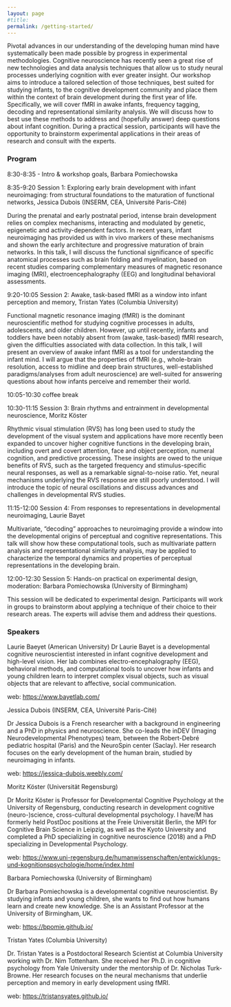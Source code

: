 ```yaml
---
layout: page
#title:  
permalink: /getting-started/
---
```


Pivotal advances in our understanding of the developing human mind have systematically been made possible by progress in experimental methodologies. Cognitive neuroscience has recently seen a great rise of new technologies and data analysis techniques that allow us to study neural processes underlying cognition with ever greater insight. Our workshop aims to introduce a tailored selection of those techniques, best suited for studying infants, to the cognitive development community and place them within the context of brain development during the first year of life. Specifically, we will cover fMRI in awake infants, frequency tagging, decoding and representational similarity analysis. We will discuss how to best use these methods to address and (hopefully answer) deep questions about infant cognition. During a practical session, participants will have the opportunity to brainstorm experimental applications in their areas of research and consult with the experts.

### Program

8:30-8:35 - Intro & workshop goals, Barbara Pomiechowska

8:35-9:20 Session 1: Exploring early brain development with infant neuroimaging: from structural foundations to the maturation of functional networks, Jessica Dubois (INSERM, CEA, Université Paris-Cité)

During the prenatal and early postnatal period, intense brain development relies on complex mechanisms, interacting and modulated by genetic, epigenetic and activity-dependent factors. In recent years, infant neuroimaging has provided us with in vivo markers of these mechanisms and shown the early architecture and progressive maturation of brain networks. In this talk, I will discuss the functional significance of specific anatomical processes such as brain folding and myelination, based on recent studies comparing complementary measures of magnetic resonance imaging (MRI), electroencephalography (EEG) and longitudinal behavioral assessments.

9:20-10:05 Session 2: Awake, task-based fMRI as a window into infant perception and memory, Tristan Yates (Columbia University)

Functional magnetic resonance imaging (fMRI) is the dominant neuroscientific method for studying cognitive processes in adults, adolescents, and older children. However, up until recently, infants and toddlers have been notably absent from (awake, task-based) fMRI research, given the difficulties associated with data collection. In this talk, I will present an overview of awake infant fMRI as a tool for understanding the infant mind. I will argue that the properties of fMRI (e.g., whole-brain resolution, access to midline and deep brain structures, well-established paradigms/analyses from adult neuroscience) are well-suited for answering questions about how infants perceive and remember their world. 

10:05-10:30 coffee break

10:30-11:15 Session 3: Brain rhythms and entrainment in developmental neuroscience, Moritz Köster

Rhythmic visual stimulation (RVS) has long been used to study the development of the visual system and applications have more recently been expanded to uncover higher cognitive functions in the developing brain, including overt and covert attention, face and object perception, numeral cognition, and predictive processing. These insights are owed to the unique benefits of RVS, such as the targeted frequency and stimulus-specific neural responses, as well as a remarkable signal-to-noise ratio. Yet, neural mechanisms underlying the RVS response are still poorly understood. I will introduce the topic of neural oscillations and discuss advances and challenges in developmental RVS studies.

11:15-12:00 Session 4: From responses to representations in developmental neuroimaging, Laurie Bayet

Multivariate, “decoding” approaches to neuroimaging provide a window into the developmental origins of perceptual and cognitive representations. This talk will show how these computational tools, such as multivariate pattern analysis and representational similarity analysis, may be applied to characterize the temporal dynamics and properties of perceptual representations in the developing brain.

12:00-12:30 Session 5: Hands-on practical on experimental design, moderation: Barbara Pomiechowska (University of Birmingham)

This session will be dedicated to experimental design. Participants will work in groups to brainstorm about applying a technique of their choice to their research areas. The experts will advise them and address their questions.

### Speakers

Laurie Baeyet (American University)
Dr Laurie Bayet is a developmental cognitive neuroscientist interested in infant cognitive development and high-level vision. Her lab combines electro-encephalography (EEG), behavioral methods, and computational tools to uncover how infants and young children learn to interpret complex visual objects, such as visual objects that are relevant to affective, social communication.

web: https://www.bayetlab.com/ 

Jessica Dubois (INSERM, CEA, Université Paris-Cité)

Dr Jessica Dubois is a French researcher with a background in engineering and a PhD in physics and neuroscience. She co-leads the inDEV (Imaging Neurodevelopmental Phenotypes) team, between the Robert-Debré pediatric hospital (Paris) and the NeuroSpin center (Saclay). Her research focuses on the early development of the human brain, studied by neuroimaging in infants.

web: https://jessica-dubois.weebly.com/

Moritz Köster (Universität Regensburg)

Dr Moritz Köster  is Professor for Developmental Cognitive Psychology at the University of Regensburg, conducting research in development cognitive (neuro-)science, cross-cultural developmental psychology. I have/M has formerly held PostDoc positions at the Freie Universität Berlin, the MPI for Cognitive Brain Science in Leipzig, as well as the Kyoto University and completed a PhD specializing in cognitive neuroscience (2018) and a PhD specializing in Developmental Psychology.

web: https://www.uni-regensburg.de/humanwissenschaften/entwicklungs-und-kognitionspsychologie/home/index.html 

Barbara Pomiechowska (University of Birmingham)

Dr Barbara Pomiechowska is a developmental cognitive neuroscientist. By studying infants and young children, she wants to find out how humans learn and create new knowledge. She is an Assistant Professor at the University of Birmingham, UK.

web: https://bpomie.github.io/ 

Tristan Yates (Columbia University)

Dr. Tristan Yates is a Postdoctoral Research Scientist at Columbia University working with Dr. Nim Tottenham. She received her Ph.D. in cognitive psychology from Yale University under the mentorship of Dr. Nicholas Turk-Browne. Her research focuses on the neural mechanisms that underlie perception and memory in early development using fMRI.

web: https://tristansyates.github.io/ 